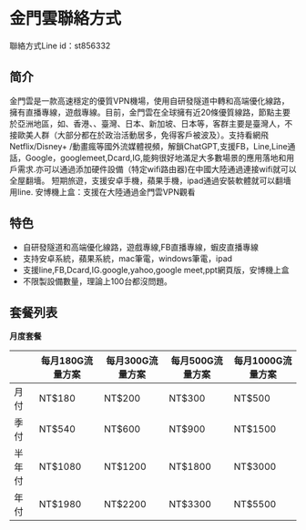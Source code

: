 # 金門雲聯絡方式

聯絡方式Line id：st856332

## 简介

金門雲是一款高速穩定的優質VPN機場，使用自研發隧道中轉和高端優化線路，擁有直播專線，遊戲專線。目前，金門雲在全球擁有近20條優質線路，節點主要於亞洲地區，如、香港、、臺灣、日本、新加坡、日本等，客群主要是臺灣人，不接歐美人群（大部分都在於政治活動居多，免得客戶被波及）。支持看網飛Netflix/Disney+ /動畫瘋等國外流媒體視頻，解鎖ChatGPT,支援FB，Line,Line通話，Google，googlemeet,Dcard,IG,能夠很好地滿足大多數場景的應用落地和用戶需求.亦可以通過添加硬件設備（特定wifi路由器)在中國大陸通過連接wifi就可以全屋翻墻。
短期旅遊，支援安卓手機，蘋果手機，ipad通過安裝軟體就可以翻墻用line.
安博機上盒：支援在大陸通過金門雲VPN觀看



## 特色

* 自研發隧道和高端優化線路，遊戲專線,FB直播專線，蝦皮直播專線
* 支持安卓系統，蘋果系統，mac筆電，windows筆電，ipad
* 支援line,FB,Dcard,IG.google,yahoo,google meet,ppt網頁版，安博機上盒
* 不限製設備數量，理論上100台都沒問題。

## 套餐列表

**月度套餐**

|     |每月180G流量方案|每月300G流量方案|每月500G流量方案|每月1000G流量方案|
|-----|----------------|----------------|----------------|-----------------|
|月付 |NT$180          |NT$200          |NT$300          |NT$500           |
|季付 |NT$540          |NT$600          |NT$900          |NT$1500          |
|半年付|NT$1080        |NT$1200         |NT$1800         |NT$3000          |
|年付 |NT$1980         |NT$2200         |NT$3300         |NT$5500          |

